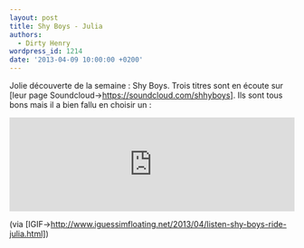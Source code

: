 ```yaml
---
layout: post
title: Shy Boys - Julia
authors:
  - Dirty Henry
wordpress_id: 1214
date: '2013-04-09 10:00:00 +0200'
---
```

Jolie découverte de la semaine : Shy Boys. Trois titres sont en écoute sur [leur page Soundcloud->https://soundcloud.com/shhyboys]. Ils sont tous bons mais il a bien fallu en choisir un :

<iframe width="100%" height="166" scrolling="no" frameborder="no" src="https://w.soundcloud.com/player/?url=http%3A%2F%2Fapi.soundcloud.com%2Ftracks%2F85627874"></iframe>

(via [IGIF->http://www.iguessimfloating.net/2013/04/listen-shy-boys-ride-julia.html])
